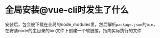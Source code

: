 # 全局安装@vue-cli时发生了什么
安装后，包会被下载在全局的node_modules里，然后解析`package.json`的`bin`，在安装node的主目录的bin文件下创建一个软链接，指向实际执行的文件